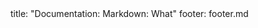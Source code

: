 <frontmatter>
title: "Documentation: Markdown: What"
footer: footer.md
</frontmatter>

<include src="unit-inPage-asFlat.md" boilerplate />